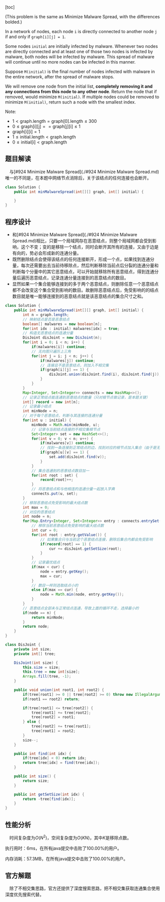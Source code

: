 [toc]

(This problem is the same as Minimize Malware Spread, with the differences bolded.)

In a network of nodes, each node `i` is directly connected to another node `j` if and only if `graph[i][j] = 1`.

Some nodes `initial` are initially infected by malware.  Whenever two nodes are directly connected and at least one of those two nodes is infected by malware, both nodes will be infected by malware.  This spread of malware will continue until no more nodes can be infected in this manner.

Suppose `M(initial)` is the final number of nodes infected with malware in the entire network, after the spread of malware stops.

We will remove one node from the initial list, **completely removing it and any connections from this node to any other node**.  Return the node that if removed, would minimize `M(initial)`.  If multiple nodes could be removed to minimize `M(initial)`, return such a node with the smallest index.

Note:

* $1 < \text{graph.length} = \text{graph[0].length} \le 300$
* $0 \le \text{graph[i][j]} == \text{graph[j][i]} \le 1$
* $\text{graph[i][i]} = 1$
* $1 \le \text{initial.length} < \text{graph.length}$
* $0 \le \text{initial[i]} < \text{graph.length}$



## 题目解读

&emsp;与[#924 Minimize Malware Spread](./#924 Minimize Malware Spread.md)唯一的不同是，在本题中网络节点消除后，关于该结点的任何连接也会断开。

```java
class Solution {
    public int minMalwareSpread(int[][] graph, int[] initial) {

    }
}
```

## 程序设计

* 和[#924 Minimize Malware Spread](./#924 Minimize Malware Spread.md)相比，只要一个局域网存在恶意结点，则整个局域网都会受到影响，这个不变；变的是移除一个结点，同时会断开其所有的连接，又由于边是有向的，势必会形成新的连通分量。
* 既然删除结点会使得该结点的任何连接断开，形成一个点，如果找到连通分量，每次还需要出去当前待移除点，然后判断移除当前点后分裂的连通分量和判断每个分量中的其它恶意结点，可以开始就移除所有恶意结点，得到连通分量后遍历恶意结点，记录连通分量连接到的恶意结点的数目。
* 显然如果一个集合能够连接到的多于两个恶意结点，则删除任意一个恶意结点都不会改变这个集合受到影响的数目。故删除恶意结点后，免受影响的的结点数目就是唯一能够连接到的恶意结点就是该恶意结点的集合尺寸之和。

```java
class Solution {
    public int minMalwareSpread(int[][] graph, int[] initial) {
        int n = graph.length;
        // 映射结点是否是恶意结点
        boolean[] malwares = new boolean[n];
        for(int idx : initial) malwares[idx] = true;
        // 构造无恶意结点的连通分量
        DisJoint disJoint = new DisJoint(n);
        for(int i = 0; i < n; i++) {
            if(malwares[i]) continue;
            // 无向图只遍历上三角
            for(int j = i; j < n; j++) {
                if(malwares[j]) continue;
                // 连接且不是恶意结点，则加入不相交集
                if(graph[i][j] == 1) {
                    disJoint.union(disJoint.find(i), disJoint.find(j));
                }
            }
        }
        Map<Integer, Set<Integer>> connects = new HashMap<>();
        // 记录正常结点能连通到恶意结点的数量（只对根节点做记录，是本题关键）
        int[] record = new int[n];
        // 记录最小结点
        int minNode = n;
        // 对于每个恶意结点，判断与其连接的连通分量
        for(int u : initial) {
            minNode = Math.min(minNode, u);
            // 记录与当前结点连接的不相交集根节点
            Set<Integer> set = new HashSet<>();
            for(int v = 0; v < n; v++) {
                if(malwares[v]) continue;
                // 找到一条连接到正常结点的边，找到对应的根节点加入集合（由于是无向图只判断一个方向）
                if(graph[u][v] == 1) {
                    set.add(disJoint.find(v));
                }
            }
            // 集合连通到的恶意结点数目加一
            for(int root : set) {
                record[root]++;
            }
            // 将恶意结点和与他相连的连通分量一起放入字典
            connects.put(u, set);
        }
        // 移除恶意结点免受影响的最大结点数
        int max = 0;
        // 对应的恶意结点
        int node = n;
        for(Map.Entry<Integer, Set<Integer>> entry : connects.entrySet()) {
            // 移除当前恶意结点免受影响的最大结点数
            int cur = 0;
            for(int root : entry.getValue()) {
                // 如果集合只与当前这个恶意结点连接，删除后集合内都会免受影响
                if(record[root] == 1) {
                    cur += disJoint.getSetSize(root);
                }
            }
            // 记录最优结点
            if(max < cur) {
                node = entry.getKey();
                max = cur;
            } 
            // 数目一样则选取结点小的
            else if(max == cur) {
                node = Math.min(node, entry.getKey());
            }
        }
        // 恶意结点全部未与正常结点连通，导致上面的循环不走，选择最小的
        if(node == n) {
            return minNode;
        }
        return node;
    }
}

class DisJoint {
    private int size;
    private int[] tree;

    DisJoint(int size) {
        this.size = size;
        this.tree = new int[size];
        Arrays.fill(tree, -1);
    }

    public void union(int root1, int root2) {
        if(tree[root1] >= 0 || tree[root2] >= 0) throw new IllegalArgumentException("not a root");
        if(root1 == root2) return;

        if(tree[root1] <= tree[root2]) {
            tree[root1] += tree[root2];
            tree[root2] = root1;
        } else {
            tree[root2] += tree[root1];
            tree[root1] = root2;
        }
        size--;
    }

    public int find(int idx) {
        if(tree[idx] < 0) return idx;
        return tree[idx] = find(tree[idx]);
    }

    public int size() {
        return size;
    }

    public int getSetSize(int idx) {
        return -tree[find(idx)];
    }
}
```

## 性能分析

&emsp;时间复杂度为$O(N^2)$，空间复杂度为$O(KN)$，其中$K$是移除点数。

执行用时：6ms，在所有java提交中击败了100.00%的用户。

内存消耗：57.3MB，在所有java提交中击败了100.00%的用户。

## 官方解题

&emsp;除了不相交集思路，官方还提供了深度搜索思路，把不相交集获取连通集合使用深度优先搜索代替。